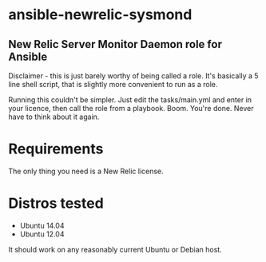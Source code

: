 # ansible-newrelic-sysmond
## New Relic Server Monitor Daemon role for Ansible
Disclaimer - this is just barely worthy of being called a role. It's basically
a 5 line shell script, that is slightly more convenient to run as a role.

Running this couldn't be simpler. Just edit the tasks/main.yml and enter in
your licence, then call the role from a playbook. Boom. You're done. Never have
to think about it again.

# Requirements
The only thing you need is a New Relic license. 

# Distros tested
- Ubuntu 14.04
- Ubuntu 12.04

It should work on any reasonably current Ubuntu or Debian host.
